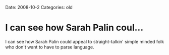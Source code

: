 Date: 2008-10-2
Categories: old

# I can see how Sarah Palin coul...

I can see how Sarah Palin could appeal to straight-talkin' simple minded folk who don't want to have to parse language.
